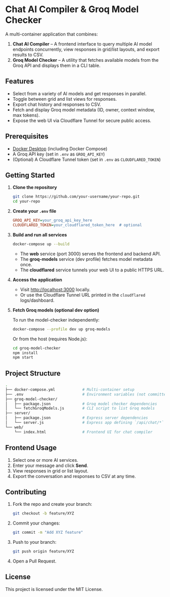# Chat AI Compiler & Groq Model Checker

A multi-container application that combines:

1. **Chat AI Compiler** – A frontend interface to query multiple AI model endpoints concurrently, view responses in grid/list layouts, and export results to CSV.
2. **Groq Model Checker** – A utility that fetches available models from the Groq API and displays them in a CLI table.

## Features

- Select from a variety of AI models and get responses in parallel.
- Toggle between grid and list views for responses.
- Export chat history and responses to CSV.
- Fetch and display Groq model metadata (ID, owner, context window, max tokens).
- Expose the web UI via Cloudflare Tunnel for secure public access.

## Prerequisites

- [Docker Desktop](https://www.docker.com/products/docker-desktop) (including Docker Compose)
- A Groq API key (set in `.env` as `GROQ_API_KEY`)
- (Optional) A Cloudflare Tunnel token (set in `.env` as `CLOUDFLARED_TOKEN`)

## Getting Started

1. **Clone the repository**

   ```bash
   git clone https://github.com/your-username/your-repo.git
   cd your-repo
   ```

2. **Create your `.env` file**

   ```ini
   GROQ_API_KEY=your_groq_api_key_here
   CLOUDFLARED_TOKEN=your_cloudflared_token_here  # optional
   ```

3. **Build and run all services**

   ```bash
   docker-compose up --build
   ```

   - The **web** service (port 3000) serves the frontend and backend API.
   - The **groq-models** service (dev profile) fetches model metadata once.
   - The **cloudflared** service tunnels your web UI to a public HTTPS URL.

4. **Access the application**

   - Visit [http://localhost:3000](http://localhost:3000) locally.
   - Or use the Cloudflare Tunnel URL printed in the `cloudflared` logs/dashboard.

5. **Fetch Groq models (optional dev option)**

   To run the model-checker independently:

   ```bash
   docker-compose --profile dev up groq-models
   ```

   Or from the host (requires Node.js):

   ```bash
   cd groq-model-checker
   npm install
   npm start
   ```

## Project Structure

```bash
.
├── docker-compose.yml            # Multi-container setup
├── .env                          # Environment variables (not committed)
├── groq-model-checker/
│   ├── package.json              # Groq model checker dependencies
│   └── fetchGroqModels.js        # CLI script to list Groq models
├── server/
│   ├── package.json              # Express server dependencies
│   └── server.js                 # Express app defining `/api/chat/*` routes
└── web/
    └── index.html                # Frontend UI for chat compiler
```

## Frontend Usage

1. Select one or more AI services.
2. Enter your message and click **Send**.
3. View responses in grid or list layout.
4. Export the conversation and responses to CSV at any time.

## Contributing

1. Fork the repo and create your branch:

   ```bash
   git checkout -b feature/XYZ
   ```

2. Commit your changes:

   ```bash
   git commit -m "Add XYZ feature"
   ```

3. Push to your branch:

   ```bash
   git push origin feature/XYZ
   ```

4. Open a Pull Request.

## License

This project is licensed under the MIT License.
